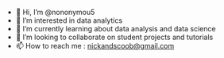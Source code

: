 - 👋 Hi, I’m @nononymou5
- 👀 I’m interested in data analytics
- 🌱 I’m currently learning about data analysis and data science
- 💞️ I’m looking to collaborate on student projects and tutorials
- 📫 How to reach me : nickandscoob@gmail.com

<!---
nononymou5/nononymou5 is a ✨ special ✨ repository because its `README.md` (this file) appears on your GitHub profile.
You can click the Preview link to take a look at your changes.
--->

